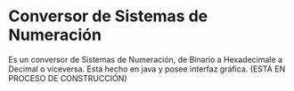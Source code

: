 # Conversor de Sistemas de Numeración
Es un conversor de Sistemas de Numeración, de Binario a Hexadecimale a Decimal o viceversa. Está hecho en java y posee interfaz gráfica.
(ESTÁ EN PROCESO DE CONSTRUCCIÓN)
